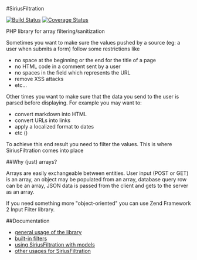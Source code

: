 #SiriusFiltration

[![Build Status](https://travis-ci.org/adrianmiu/sirius-filtration.png?branch=master)](https://travis-ci.org/adrianmiu/sirius-filtration)
[![Coverage Status](https://coveralls.io/repos/adrianmiu/sirius-filtration/badge.png)](https://coveralls.io/r/adrianmiu/sirius-filtration)

PHP library for array filtering/sanitization

Sometimes you want to make sure the values pushed by a source (eg: a user when submits a form) follow some restrictions like

- no space at the beginning or the end for the title of a page
- no HTML code in a comment sent by a user
- no spaces in the field which represents the URL
- remove XSS attacks
- etc...

Other times you want to make sure that the data you send to the user is parsed before displaying. For example you may want to:

- convert markdown into HTML
- convert URLs into links
- apply a localized format to dates
- etc ()

To achieve this end result you need to filter the values. This is where SiriusFiltration comes into place

##Why (just) arrays?

Arrays are easily exchangeable between entities. User input (POST or GET) is an array, an object may be populated from an array, database query row can be an array, JSON data is passed from the client and gets to the server as an array. 

If you need something more "object-oriented" you can use Zend Framework 2 Input Filter library.

##Documentation

- [general usage of the library](docs/index.md)
- [built-in filters](docs/filters.md)
- [using SiriusFiltration with models](docs/modeling.md)
- [other usages for SiriusFiltration](docs/other.md)
